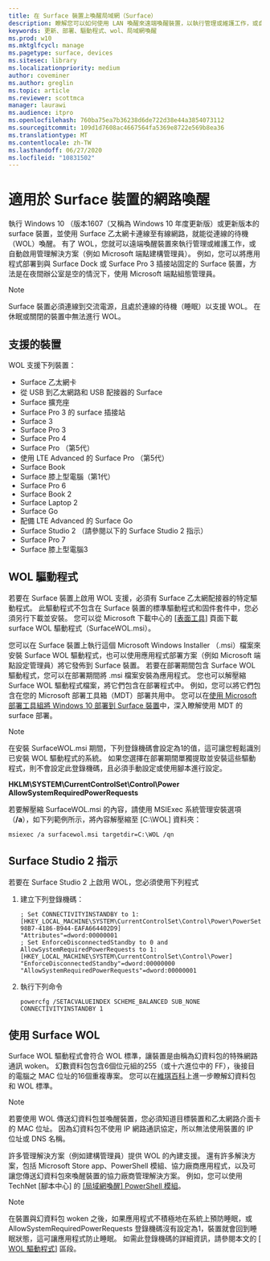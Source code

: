 ```yaml
---
title: 在 Surface 裝置上喚醒局域網（Surface）
description: 瞭解您可以如何使用 LAN 喚醒來遠端喚醒裝置，以執行管理或維護工作，或自動啟用管理解決方案，即使裝置已斷電也一樣。
keywords: 更新、部署、驅動程式、wol、局域網喚醒
ms.prod: w10
ms.mktglfcycl: manage
ms.pagetype: surface, devices
ms.sitesec: library
ms.localizationpriority: medium
author: coveminer
ms.author: greglin
ms.topic: article
ms.reviewer: scottmca
manager: laurawi
ms.audience: itpro
ms.openlocfilehash: 760ba75ea7b36238d6de722d38e44a3854073112
ms.sourcegitcommit: 109d1d7608ac4667564fa5369e8722e569b8ea36
ms.translationtype: MT
ms.contentlocale: zh-TW
ms.lasthandoff: 06/27/2020
ms.locfileid: "10831502"
---
```

# 適用於 Surface 裝置的網路喚醒

執行 Windows 10 （版本1607（又稱為 Windows 10 年度更新版）或更新版本的 surface 裝置，並使用 Surface 乙太網卡連線至有線網路，就能從連線的待機（WOL）喚醒。 有了 WOL，您就可以遠端喚醒裝置來執行管理或維護工作，或自動啟用管理解決方案（例如 Microsoft 端點建構管理員）。 例如，您可以將應用程式部署到與 Surface Dock 或 Surface Pro 3 插接站固定的 Surface 裝置，方法是在夜間辦公室是空的情況下，使用 Microsoft 端點組態管理員。

>[!NOTE]
>Surface 裝置必須連線到交流電源，且處於連線的待機（睡眠）以支援 WOL。 在休眠或關閉的裝置中無法進行 WOL。

## 支援的裝置

WOL 支援下列裝置：

* Surface 乙太網卡
* 從 USB 到乙太網路和 USB 配接器的 Surface
* Surface 擴充座
* Surface Pro 3 的 surface 插接站
* Surface 3
* Surface Pro 3
* Surface Pro 4
* Surface Pro （第5代）
* 使用 LTE Advanced 的 Surface Pro （第5代）
* Surface Book
* Surface 膝上型電腦（第1代）
* Surface Pro 6
* Surface Book 2
* Surface Laptop 2
* Surface Go
* 配備 LTE Advanced 的 Surface Go
* Surface Studio 2 （請參閱以下的 Surface Studio 2 指示）
* Surface Pro 7
* Surface 膝上型電腦3

## WOL 驅動程式

若要在 Surface 裝置上啟用 WOL 支援，必須有 Surface 乙太網配接器的特定驅動程式。 此驅動程式不包含在 Surface 裝置的標準驅動程式和固件套件中，您必須另行下載並安裝。 您可以從 Microsoft 下載中心的 [[表面工具](https://www.microsoft.com/download/details.aspx?id=46703)] 頁面下載 surface WOL 驅動程式（SurfaceWOL.msi）。

您可以在 Surface 裝置上執行這個 Microsoft Windows Installer （.msi）檔案來安裝 Surface WOL 驅動程式，也可以使用應用程式部署方案（例如 Microsoft 端點設定管理員）將它發佈到 Surface 裝置。 若要在部署期間包含 Surface WOL 驅動程式，您可以在部署期間將 .msi 檔案安裝為應用程式。 您也可以解壓縮 Surface WOL 驅動程式檔案，將它們包含在部署程式中。 例如，您可以將它們包含在您的 Microsoft 部署工具箱（MDT）部署共用中。 您可以在[使用 Microsoft 部署工具組將 Windows 10 部署到 Surface 裝置](https://technet.microsoft.com/itpro/surface/deploy-windows-10-to-surface-devices-with-mdt)中，深入瞭解使用 MDT 的 surface 部署。

> [!NOTE]
> 在安裝 SurfaceWOL.msi 期間，下列登錄機碼會設定為1的值，這可讓您輕鬆識別已安裝 WOL 驅動程式的系統。 如果您選擇在部署期間單獨提取並安裝這些驅動程式，則不會設定此登錄機碼，且必須手動設定或使用腳本進行設定。
> 
> **HKLM\SYSTEM\CurrentControlSet\Control\Power AllowSystemRequiredPowerRequests** 

若要解壓縮 SurfaceWOL.msi 的內容，請使用 MSIExec 系統管理安裝選項（**/a**），如下列範例所示，將內容解壓縮至 [C:\WOL\] 資料夾：

   `msiexec /a surfacewol.msi targetdir=C:\WOL /qn`

## Surface Studio 2 指示

若要在 Surface Studio 2 上啟用 WOL，您必須使用下列程式

1. 建立下列登錄機碼：

   ```console
   ; Set CONNECTIVITYINSTANDBY to 1:
   [HKEY_LOCAL_MACHINE\SYSTEM\CurrentControlSet\Control\Power\PowerSettings\F15576E8-98B7-4186-B944-EAFA664402D9]
   "Attributes"=dword:00000001
   ; Set EnforceDisconnectedStandby to 0 and AllowSystemRequiredPowerRequests to 1:
   [HKEY_LOCAL_MACHINE\SYSTEM\CurrentControlSet\Control\Power]
   "EnforceDisconnectedStandby"=dword:00000000
   "AllowSystemRequiredPowerRequests"=dword:00000001
   ```

2. 執行下列命令

    ```powercfg /SETACVALUEINDEX SCHEME_BALANCED SUB_NONE CONNECTIVITYINSTANDBY 1```

## 使用 Surface WOL

Surface WOL 驅動程式會符合 WOL 標準，讓裝置是由稱為幻資料包的特殊網路通訊 woken。 幻數資料包包含6個位元組的255（或十六進位中的 FF），後接目的電腦之 MAC 位址的16個重複專案。 您可以在[維琪百科](https://wikipedia.org/wiki/Wake-on-LAN#Magic_packet)上進一步瞭解幻資料包和 WOL 標準。

>[!NOTE]
>若要使用 WOL 傳送幻資料包並喚醒裝置，您必須知道目標裝置和乙太網路介面卡的 MAC 位址。 因為幻資料包不使用 IP 網路通訊協定，所以無法使用裝置的 IP 位址或 DNS 名稱。

許多管理解決方案（例如建構管理員）提供 WOL 的內建支援。 還有許多解決方案，包括 Microsoft Store app、PowerShell 模組、協力廠商應用程式，以及可讓您傳送幻資料包來喚醒裝置的協力廠商管理解決方案。 例如，您可以使用 TechNet [腳本中心] 的 [[局域網喚醒] PowerShell 模組](https://gallery.technet.microsoft.com/scriptcenter/Wake-On-Lan-815424c4)。 

>[!NOTE]
>在裝置與幻資料包 woken 之後，如果應用程式不積極地在系統上預防睡眠，或 AllowSystemRequiredPowerRequests 登錄機碼沒有設定為1，裝置就會回到睡眠狀態，這可讓應用程式防止睡眠。 如需此登錄機碼的詳細資訊，請參閱本文的 [ [WOL 驅動程式](#wol-driver)] 區段。
